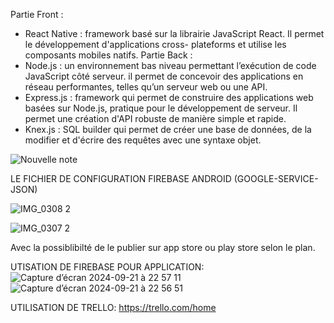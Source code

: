 Partie Front :
- React Native : framework  basé sur la librairie JavaScript React. Il permet le développement d'applications cross- plateforms et utilise les composants mobiles natifs.
 Partie Back :
- Node.js : un environnement bas niveau permettant l’exécution de code
 JavaScript côté serveur.  il permet de concevoir des applications en réseau performantes, telles qu’un serveur web ou une API.
- Express.js : framework qui permet de construire des applications web basées sur Node.js, pratique pour le développement de serveur. Il permet une création d'API robuste de manière simple et rapide.
- Knex.js : SQL builder qui permet de créer une base de données, de la modifier et d'écrire des requêtes avec une syntaxe objet.


![Nouvelle note](https://github.com/user-attachments/assets/b009ddc7-981d-41da-acc7-e3d2bd15ffb6)

LE FICHIER DE CONFIGURATION FIREBASE ANDROID (GOOGLE-SERVICE-JSON)



![IMG_0308 2](https://github.com/user-attachments/assets/aabd7de7-a5a3-4f83-9e0d-cfb1a4ff5073)




![IMG_0307 2](https://github.com/user-attachments/assets/d03b0ddd-e2ba-48d7-a17a-57c401577efd)




Avec la possiblibilté de le publier sur app store ou play store selon le plan.


UTISATION DE FIREBASE POUR APPLICATION:
![Capture d’écran 2024-09-21 à 22 57 11](https://github.com/user-attachments/assets/78c024d8-91c4-4766-bd51-2685a5636b90)
![Capture d’écran 2024-09-21 à 22 56 51](https://github.com/user-attachments/assets/ee18e63f-5e68-4b6e-bc02-b0423ddb17af)

UTILISATION DE TRELLO:
https://trello.com/home
